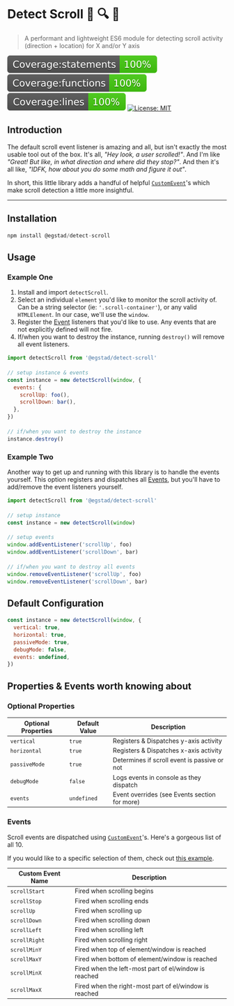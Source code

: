 # Detect Scroll 📜️ 🔍️ 👀️

> A performant and lightweight ES6 module for detecting scroll activity (direction + location) for X and/or Y axis

[![Coverage:statements](./coverage/badge-statements.svg)](#)
[![Coverage:functions](./coverage/badge-functions.svg)](#)
[![Coverage:lines](./coverage/badge-lines.svg)](#)
[![License: MIT](https://img.shields.io/badge/License-MIT-yellow.svg)](https://opensource.org/licenses/MIT)

## Introduction

The default scroll event listener is amazing and all, but isn't exactly the most usable tool out of the box. It's all, _"Hey look, a user scrolled!"_. And I'm like _"Great! But like, in what direction and where did they stop?"_. And then it's all like, _"IDFK, how about you do some math and figure it out"_.

In short, this little library adds a handful of helpful [`CustomEvent`](https://developer.mozilla.org/en-US/docs/Web/Events/Creating_and_triggering_events)'s which make scroll detection a little more insightful.

---

## Installation

```js
npm install @egstad/detect-scroll
```

## Usage

### Example One

1. Install and import `detectScroll`.
2. Select an individual `element` you'd like to monitor the scroll activity of. Can be a string selector (ie: `'.scroll-container'`), or any valid `HTMLElement`. In our case, we'll use the `window`.
3. Register the [Event](#Events) listeners that you'd like to use. Any events that are not explicitly defined will not fire.
4. If/when you want to destroy the instance, running `destroy()` will remove all event listeners.

```js
import detectScroll from '@egstad/detect-scroll'

// setup instance & events
const instance = new detectScroll(window, {
  events: {
    scrollUp: foo(),
    scrollDown: bar(),
  },
})

// if/when you want to destroy the instance
instance.destroy()
```

### Example Two

Another way to get up and running with this library is to handle the events yourself. This option registers and dispatches all [Events](#Events), but you'll have to add/remove the event listeners yourself.

```js
import detectScroll from '@egstad/detect-scroll'

// setup instance
const instance = new detectScroll(window)

// setup events
window.addEventListener('scrollUp', foo)
window.addEventListener('scrollDown', bar)

// if/when you want to destroy all events
window.removeEventListener('scrollUp', foo)
window.removeEventListener('scrollDown', bar)
```

## Default Configuration

```js
const instance = new detectScroll(window, {
  vertical: true,
  horizontal: true,
  passiveMode: true,
  debugMode: false,
  events: undefined,
})
```

## Properties & Events worth knowing about

### Optional Properties

| Optional Properties | Default Value | Description                                   |
| ------------------- | ------------- | --------------------------------------------- |
| `vertical`          | `true`        | Registers & Dispatches y-axis activity        |
| `horizontal`        | `true`        | Registers & Dispatches x-axis activity        |
| `passiveMode`       | `true`        | Determines if scroll event is passive or not  |
| `debugMode`         | `false`       | Logs events in console as they dispatch       |
| `events`            | `undefined`   | Event overrides (see Events section for more) |

### Events

Scroll events are dispatched using [`CustomEvent`](https://developer.mozilla.org/en-US/docs/Web/API/CustomEvent)'s. Here's a gorgeous list of all 10.

If you would like to a specific selection of them, check out [this example](#Example-One).

| Custom Event Name | Description                                            |
| ----------------- | ------------------------------------------------------ |
| `scrollStart`     | Fired when scrolling begins                            |
| `scrollStop`      | Fired when scrolling ends                              |
| `scrollUp`        | Fired when scrolling up                                |
| `scrollDown`      | Fired when scrolling down                              |
| `scrollLeft`      | Fired when scrolling left                              |
| `scrollRight`     | Fired when scrolling right                             |
| `scrollMinY`      | Fired when top of element/window is reached            |
| `scrollMaxY`      | Fired when bottom of element/window is reached         |
| `scrollMinX`      | Fired when the left-most part of el/window is reached  |
| `scrollMaxX`      | Fired when the right-most part of el/window is reached |
